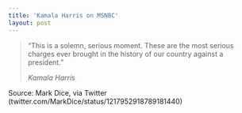 ```yaml
---
title: 'Kamala Harris on MSNBC'
layout: post
---
```


> “This is a solemn, serious moment. These are the most serious charges ever brought in the history of our country against a president.”
>
> <cite>Kamala Harris</cite>

Source: Mark Dice, via Twitter (twitter.com/MarkDice/status/1217952918789181440)
